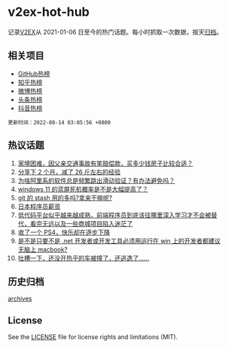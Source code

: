 # v2ex-hot-hub

 记录[V2EX](https://www.v2ex.com/)从 2021-01-06 日至今的热门话题。每小时抓取一次数据，按天[归档](archives)。
 
 ## 相关项目

- [GitHub热榜](https://github.com/lonnyzhang423/github-hot-hub)
- [知乎热榜](https://github.com/lonnyzhang423/zhihu-hot-hub)
- [微博热榜](https://github.com/lonnyzhang423/weibo-hot-hub)
- [头条热榜](https://github.com/lonnyzhang423/toutiao-hot-hub)
- [抖音热榜](https://github.com/lonnyzhang423/douyin-hot-hub)


 `更新时间：2022-08-14 03:05:56 +0800`

## 热议话题

1. [家境困难，因父亲交通事故有笔赔偿款，买多少钱房子比较合适？](https://www.v2ex.com/t/872557)
1. [分享下 2 个月，减了 26 斤左右的经验](https://www.v2ex.com/t/872575)
1. [为啥阿里系的软件总是频繁跳出滑动验证？有办法避免吗？](https://www.v2ex.com/t/872561)
1. [windows 11 的蓝屏死机概率是不是大幅提高了？](https://www.v2ex.com/t/872569)
1. [git 的 stash 用的多吗?拿来干嘛呢?](https://www.v2ex.com/t/872573)
1. [日本程序员薪资](https://www.v2ex.com/t/872621)
1. [低代码平台似乎越来越成熟，前端程序员到底该往哪里深入学习才不会被替代，看完无远以及一些商城项目陷入迷茫了](https://www.v2ex.com/t/872578)
1. [收了一个 PS4，快乐却在逐步下降](https://www.v2ex.com/t/872552)
1. [是不是只要不是 .net 开发者或开发工具必须用运行在 win 上的开发者都建议无脑上 macbook?](https://www.v2ex.com/t/872579)
1. [吐槽一下，还没开热乎的车被撞了，还逃逸了……](https://www.v2ex.com/t/872596)

## 历史归档

[archives](archives)

## License

See the [LICENSE](LICENSE) file for license rights and limitations (MIT).
